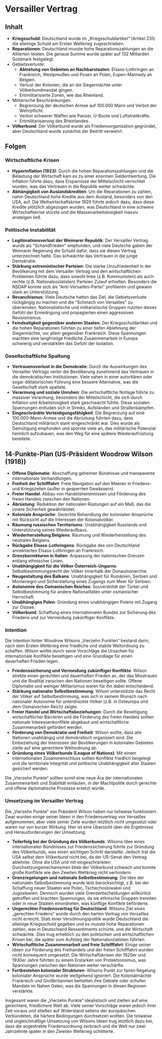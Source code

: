 # Versailler Vertrag

## Inhalt

- **Kriegsschuld**: Deutschland wurde im „Kriegsschuldartikel“ (Artikel 231) die alleinige Schuld am Ersten Weltkrieg zugeschrieben.
- **Reparationen**: Deutschland musste hohe Reparationszahlungen an die Alliierten leisten. Die genaue Summe wurde später auf 132 Milliarden Goldmark festgelegt.
- Gebietsverluste:
  - **Abtretung von Gebieten an Nachbarstaaten**: Elsass-Lothringen an Frankreich, Westpreußen und Posen an Polen, Eupen-Malmedy an Belgien.
  - Verlust der Kolonien, die an die Siegermächte unter Völkerbundmandat gingen.
  - Entmilitarisierte Zonen, wie das Rheinland.
- Militärische Beschränkungen:
  - Begrenzung der deutschen Armee auf 100.000 Mann und Verbot der Wehrpflicht.
  - Verbot schwerer Waffen wie Panzer, U-Boote und Luftstreitkräfte.
  - Entmilitarisierung des Rheinlandes.
- **Völkerbund**: Der Völkerbund wurde als Friedensorganisation gegründet, aber Deutschland wurde zunächst der Beitritt verwehrt.

## Folgen

### Wirtschaftliche Krisen

- **Hyperinflation (1923)**: Durch die hohen Reparationszahlungen und die Belastung der Wirtschaft kam es zu einer enormen Geldentwertung. Die Inflation führte dazu, dass Ersparnisse der Mittelschicht vernichtet wurden, was das Vertrauen in die Republik weiter schwächte.
- **Abhängigkeit von Auslandskrediten**: Um die Reparationen zu zahlen, nahm Deutschland hohe Kredite aus dem Ausland, besonders von den USA, auf. Die Weltwirtschaftskrise 1929 führte jedoch dazu, dass diese Kredite plötzlich abgezogen wurden, was Deutschland in eine schwere Wirtschaftskrise stürzte und die Massenarbeitslosigkeit massiv ansteigen ließ.

### Politische Instabilität

- **Legitimationsverlust der Weimarer Republik**: Der Versailler Vertrag wurde als "Schandfrieden" empfunden, und viele Deutsche gaben der Weimarer Regierung die Schuld dafür, dass sie diesen Vertrag unterzeichnet hatte. Das schwächte das Vertrauen in die junge Demokratie.
- **Stärkung extremistischer Parteien**: Die starke Unzufriedenheit in der Bevölkerung mit dem Versailler Vertrag und den wirtschaftlichen Problemen führte dazu, dass sowohl linke (z.B. Kommunisten) als auch rechte (z.B. Nationalsozialisten) Parteien Zulauf erhielten. Besonders die NSDAP konnte sich als "Anti-Versailles-Partei" profilieren und gewann stark an Unterstützung.
- **Revanchismus**: Viele Deutsche hatten das Ziel, die Gebietsverluste rückgängig zu machen und die "Schmach von Versailles" zu überwinden. Nationalistische und militaristische Gruppen nutzten dieses Gefühl der Erniedrigung und propagierten einen aggressiven Revisionismus.
- **Feindseligkeit gegenüber anderen Staaten**: Der Kriegsschuldartikel und die hohen Reparationen führten zu einer tiefen Ablehnung der Siegermächte, vor allem gegenüber Frankreich. Diese Spannungen machten eine langfristige friedliche Zusammenarbeit in Europa schwierig und verstärkten das Gefühl der Isolation.

### Gesellschaftliche Spaltung

- **Vertrauensverlust in die Demokratie**: Durch die Auswirkungen des Versailler Vertrags verlor die Bevölkerung zunehmend das Vertrauen in die demokratischen Institutionen. Viele sahen in einer autoritären oder sogar diktatorischen Führung eine bessere Alternative, was die Gesellschaft stark spaltete.
- **Verarmung und soziale Unruhen**: Die wirtschaftliche Notlage führte zu massiver Verarmung, besonders der Mittelschicht, die sich durch Inflation und Arbeitslosigkeit stark geschwächt fühlte. Diese sozialen Spannungen entluden sich in Streiks, Aufständen und Straßenkämpfen.
- **Eingeschränkte Verteidigungsfähigkeit**: Die Begrenzung auf eine 100.000-Mann-Armee und die Abrüstung führten dazu, dass Deutschland militärisch stark eingeschränkt war. Dies wurde als Demütigung empfunden und spornte viele an, das militärische Potenzial heimlich aufzubauen, was den Weg für eine spätere Wiederaufrüstung bereitete.

## 14-Punkte-Plan (US-Präsident Woodrow Wilson (1918))

- **Offene Diplomatie**: Abschaffung geheimer Bündnisse und transparente internationale Verhandlungen.
- **Freiheit der Schifffahrt**: Freie Navigation auf den Meeren in Friedens- und Kriegszeiten (außer in gesperrten Gewässern).
- **Freier Handel**: Abbau von Handelshemmnissen und Förderung des freien Handels zwischen den Nationen.
- **Abrüstung**: Reduktion der nationalen Rüstungen auf ein Maß, das die innere Sicherheit gewährleistet.
- **Koloniale Ansprüche**: Gerechte Behandlung der kolonialen Ansprüche mit Rücksicht auf die Interessen der Kolonialvölker.
- **Räumung russischen Territoriums**: Unabhängigkeit Russlands und Unterstützung seines Wiederaufbaus.
- **Wiederherstellung Belgiens**: Räumung und Wiederherstellung des neutralen Belgiens.
- **Rückgabe Elsass-Lothringens**: Rückgabe des von Deutschland annektierten Elsass-Lothringen an Frankreich.
- **Grenzkorrekturen in Italien**: Anpassung der italienischen Grenzen entlang ethnischer Linien.
- **Unabhängigkeit für die Völker Österreich-Ungarns**: Selbstbestimmungsrecht der Völker innerhalb der Donaumonarchie.
- **Neugestaltung des Balkans**: Unabhängigkeit für Rumänien, Serbien und Montenegro und Sicherstellung eines Zugangs zum Meer für Serbien.
- **Autonomie des Osmanischen Reiches**: Souveränität der Türkei und Selbstbestimmung für andere Nationalitäten unter osmanischer Herrschaft.
- **Unabhängiges Polen**: Gründung eines unabhängigen Polens mit Zugang zur Ostsee.
- **Völkerbund**: Schaffung eines internationalen Bundes zur Sicherung des Friedens und zur Vermeidung zukünftiger Konflikte.

### Intention

Die Intention hinter Woodrow Wilsons „Vierzehn Punkten“ bestand darin, nach dem Ersten Weltkrieg eine friedliche und stabile Weltordnung zu schaffen. Wilson wollte durch seine Vorschläge die Ursachen für internationale Konflikte beseitigen und eine Grundlage für einen dauerhaften Frieden legen.

- **Friedenssicherung und Vermeidung zukünftiger Konflikte**: Wilson strebte einen gerechten und dauerhaften Frieden an, der das Misstrauen und die Rivalität zwischen den Nationen beseitigen sollte. Offene Diplomatie und weniger Militarismus waren für ihn dabei entscheidend.
- **Stärkung nationaler Selbstbestimmung**: Wilson unterstützte das Recht der Völker auf Selbstbestimmung, was sich in seinem Wunsch nach nationaler Autonomie für unterdrückte Völker (z.B. in Osteuropa und dem Osmanischen Reich) zeigte.
- **Freier Handel und Wirtschaftsbeziehungen**: Durch die Beseitigung wirtschaftlicher Barrieren und die Förderung des freien Handels sollten nationale Interessenkonflikte abgebaut und wirtschaftliche Zusammenarbeit gefördert werden.
- **Förderung von Demokratie und Freiheit**: Wilson wollte, dass alle Nationen unabhängig und demokratisch organisiert sind. Die Einbeziehung der Interessen der Bevölkerungen in kolonialen Gebieten zielte auf eine gerechtere Weltordnung ab.
- **Gründung eines Völkerbunds (League of Nations)**: Mit einem internationalen Zusammenschluss sollten Konflikte friedlich beigelegt und die territoriale Integrität und politische Unabhängigkeit aller Staaten gesichert werden.

Die „Vierzehn Punkte“ sollten somit eine neue Ära der internationalen Zusammenarbeit und Stabilität einläuten, in der Machtpolitik durch gerechte und offene diplomatische Prozesse ersetzt würde.

### Umsetzung im Versailler Vertrag

Die „Vierzehn Punkte“ von Präsident Wilson haben nur teilweise funktioniert. Zwar wurden einige seiner Ideen in den Friedensvertrag von Versailles aufgenommen, aber viele seiner Ziele wurden letztlich nicht umgesetzt oder waren nur von kurzer Wirkung. Hier ist eine Übersicht über die Ergebnisse und Herausforderungen der Umsetzung:

- **Teilerfolg bei der Gründung des Völkerbunds**: Wilsons Idee eines internationalen Bündnisses zur Friedenssicherung führte zur Gründung des Völkerbunds, was einen wichtigen Schritt darstellte. Jedoch trat die USA selbst dem Völkerbund nicht bei, da der US-Senat den Vertrag ablehnte. Ohne die USA und mit eingeschränkten Durchsetzungsmechanismen blieb der Völkerbund schwach und konnte große Konflikte wie den Zweiten Weltkrieg nicht verhindern.
- **Grenzregelungen und nationale Selbstbestimmung**: Die Idee der nationalen Selbstbestimmung wurde teils berücksichtigt, z.B. bei der Schaffung neuer Staaten wie Polen, Tschechoslowakei und Jugoslawien. Dennoch wurden viele Grenzentscheidungen willkürlich getroffen und brachten Spannungen, da sie ethnische Gruppen trennten oder in neue Staaten einordneten, was künftige Konflikte beförderte.
- **Ungerechter Friedensvertrag für Deutschland**: Wilsons Ziel eines „gerechten Friedens“ wurde durch den harten Vertrag von Versailles nicht erreicht. Statt einer Versöhnungspolitik wurde Deutschland die alleinige Kriegsschuld gegeben und es musste hohe Reparationen zahlen, was in Deutschland Ressentiments schürte, und die Wirtschaft schwächte. Dies trug erheblich zu den politischen und wirtschaftlichen Krisen bei, die später zum Aufstieg der Nationalsozialisten führten.
- **Wirtschaftliche Zusammenarbeit und freie Schifffahrt**: Einige seiner Ideen zur Förderung des Freihandels und der freien Schifffahrt wurden nicht konsequent umgesetzt. Die Wirtschaftskrisen der 1920er und 1930er Jahre führten zu einem Erstarken von Protektionismus, was Spannungen zwischen den Nationen weiter verschärfte.
- **Fortbestehen kolonialer Strukturen**: Wilsons Punkt zur fairen Regelung kolonialer Ansprüche wurde weitgehend ignoriert. Die Kolonialmächte Frankreich und Großbritannien behielten ihre Gebiete oder schufen Mandate im Nahen Osten, was die Spannungen in diesen Regionen verstärkte.

Insgesamt waren die „Vierzehn Punkte“ idealistisch und zielten auf eine gerechtere, friedlichere Welt ab. Viele seiner Vorschläge waren jedoch ihrer Zeit voraus und stießen auf Widerstand seitens der europäischen Verbündeten, die härtere Bedingungen durchsetzen wollten. Die teilweise und ungleichmäßige Umsetzung von Wilsons Ideen trug letztlich dazu bei, dass die angestrebte Friedensordnung zerbrach und die Welt nur zwei Jahrzehnte später in den Zweiten Weltkrieg schlitterte.
